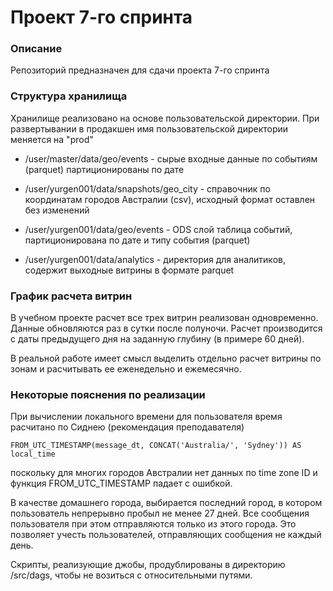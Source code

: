 # Проект 7-го спринта

### Описание
Репозиторий предназначен для сдачи проекта 7-го спринта

### Структура хранилища 

Хранилище реализовано на основе пользовательской директории. При развертывании в продакшен имя пользовательской директории меняется на "prod"

- /user/master/data/geo/events - сырые входные данные по событиям (parquet) партиционированы по дате

- /user/yurgen001/data/snapshots/geo_city - справочник по координатам городов Австралии (csv), исходный формат оставлен без изменений

- /user/yurgen001/data/geo/events -  ODS слой таблица событий, партиционирована по дате и типу события (parquet)

- /user/yurgen001/data/analytics - директория для аналитиков, содержит выходные витрины в формате parquet

### График расчета витрин

В учебном проекте расчет все трех витрин реализован одновременно. Данные обновляются раз в сутки после полуночи. Расчет производится с даты предыдущего дня на заданную глубину (в примере 60 дней). 

В реальной работе имеет  смысл выделить отдельно расчет витрины по зонам и расчитывать ее еженедельно и ежемесячно. 

### Некоторые пояснения по реализации 

При вычислении локального времени для пользователя время расчитано по Сиднею (рекомендация преподавателя)
```
FROM_UTC_TIMESTAMP(message_dt, CONCAT('Australia/', 'Sydney')) AS local_time
```
поскольку для многих городов Австралии нет данных по time zone ID и функция FROM_UTC_TIMESTAMP падает с ошибкой.


В качестве домашнего города, выбирается последний город, в котором пользователь непрерывно пробыл не менее 27 дней. Все сообщения пользователя при этом отправляются только из этого города. Это позволяет учесть пользователей, отправляющих сообщения не каждый день. 

Скрипты, реализующие джобы, продублированы в директорию /src/dags, чтобы не возиться с относительными путями.



